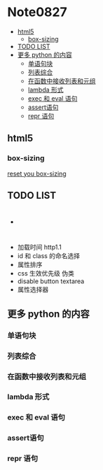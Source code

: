 # Note0827






<!-- MarkdownTOC -->

- [html5](#html5)
    - [box-sizing](#box-sizing)
- [TODO LIST](#todo-list)
- [更多 python 的内容](#更多-python-的内容)
    - [单语句块](#单语句块)
    - [列表综合](#列表综合)
    - [在函数中接收列表和元组](#在函数中接收列表和元组)
    - [lambda 形式](#lambda-形式)
    - [exec 和 eval 语句](#exec-和-eval-语句)
    - [assert语句](#assert语句)
    - [repr 语句](#repr-语句)

<!-- /MarkdownTOC -->

## html5


### box-sizing

[reset you box-sizing](https://developer.mozilla.org/en-US/docs/Web/CSS/box-sizing)

[](https://developer.mozilla.org/zh-CN/docs/Web/CSS/Specificity)

## TODO LIST

- #
- 加载时间 http1.1
- id 和 class 的命名选择
- 属性排序
- css 生效优先级 伪类
- disable button textarea
- 属性选择器








## 更多 python 的内容


### 单语句块


### 列表综合


### 在函数中接收列表和元组


### lambda 形式


### exec 和 eval 语句



### assert语句



### repr 语句